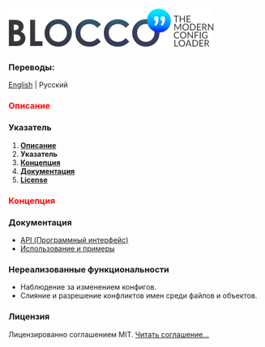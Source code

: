# ![Blocco❜❜ - современный загрузчик конфигов для node.js](../images/logo-xl-w.png)
### __Переводы:__
[English](../../readme.md) | Русский
### <font color="red">Описание</font>

### Указатель
1. [__Описание__](#описание)
2. __Указатель__
3. [__Концепция__](#концепция)
4. [__Документация__](#документация)
5. [__License__](#license)

### <font color="red">Концепция</font>


### Документация
* [API  (Программный интерфейс)](./01-api.md)
* [Использование и примеры](./02-usage-examples.md)

### Нереализованные функциональности
* Наблюдение за изменением конфигов.
* Слияние и разрешение конфликтов имен среди файлов и объектов.

### Лицензия
Лицензированно соглашением MIT. [Читать соглашение...](./99-license.md)
